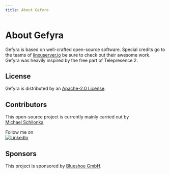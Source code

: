 ```yaml
---
title: About Gefyra
---
```


# About Gefyra
Gefyra is based on well-crafted open-source software. Special credits go to the teams of 
[linxuserver.io](https://www.linuxserver.io/)
be sure to check out their awesome work.  
Gefyra was heavily inspired by the free part of Telepresence 2.

## License
Gefyra is distributed by an [Apache-2.0 License](https://github.com/gefyrahq/gefyra/tree/main/LICENSE).

## Contributors
This open-source project is currently mainly carried out by  
[Michael Schilonka](https://github.com/Schille)

Follow me on  
[![LinkedIn](https://img.shields.io/badge/LinkedIn-0077B5?style=for-the-badge&logo=linkedin&logoColor=white)](https://www.linkedin.com/in/michael-schilonka)

## Sponsors
This project is sponsored by [Blueshoe GmbH](https://blueshoe.io).
